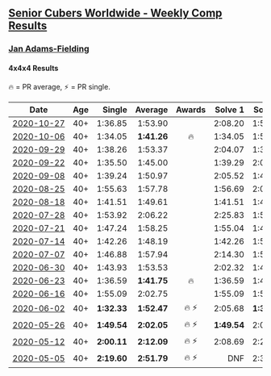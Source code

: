 <style>table {white-space: nowrap;}</style>
<link rel="stylesheet" type="text/css" href="/scw-comp/css/flags.css" />

## [Senior Cubers Worldwide - Weekly Comp Results](/scw-comp/results/)
### [Jan Adams-Fielding](README.md)
#### 4x4x4 Results

<span style="white-space: nowrap;">🔥 = PR average</span>, <span style="white-space: nowrap;">⚡ = PR single</span>.

| Date | Age | Single | Average | Awards | Solve 1 | Solve 2 | Solve 3 | Solve 4 | Solve 5 | Video |
| :--: | :--: | --: | --: | :--: | --: | --: | --: | --: | --: | :-- |
| [2020-10-27](../../results/2020-10-27/444.md) | 40+ | 1:36.85 | 1:53.90 |  | 2:08.20 | 1:56.66 | 1:36.85 | DNS | DNS | [Desktop](https://www.facebook.com/events/1621959871298390/permalink/1628699217291122) / [Mobile](https://m.facebook.com/events/1621959871298390?view=permalink&id=1628699217291122) |
| [2020-10-06](../../results/2020-10-06/444.md) | 40+ | 1:34.05 | **1:41.26** | 🔥 | 1:34.05 | 1:51.40 | 1:38.33 | DNS | DNS | [Desktop](https://www.facebook.com/events/2766581680255939/permalink/2772573576323416) / [Mobile](https://m.facebook.com/events/2766581680255939?view=permalink&id=2772573576323416) |
| [2020-09-29](../../results/2020-09-29/444.md) | 40+ | 1:38.26 | 1:53.37 |  | 2:04.07 | 1:38.26 | 1:57.79 | DNS | DNS | [Desktop](https://www.facebook.com/events/427181104911253/permalink/432355411060489) / [Mobile](https://m.facebook.com/events/427181104911253?view=permalink&id=432355411060489) |
| [2020-09-22](../../results/2020-09-22/444.md) | 40+ | 1:35.50 | 1:45.00 |  | 1:39.29 | 2:00.22 | 1:35.50 | DNS | DNS | [Desktop](https://www.facebook.com/events/342541897161786/permalink/347361490013160) / [Mobile](https://m.facebook.com/events/342541897161786?view=permalink&id=347361490013160) |
| [2020-09-08](../../results/2020-09-08/444.md) | 40+ | 1:39.24 | 1:50.97 |  | 2:05.52 | 1:48.16 | 1:39.24 | DNS | DNS | [Desktop](https://www.facebook.com/events/342884623427933/permalink/347055329677529) / [Mobile](https://m.facebook.com/events/342884623427933?view=permalink&id=347055329677529) |
| [2020-08-25](../../results/2020-08-25/444.md) | 40+ | 1:55.63 | 1:57.78 |  | 1:56.69 | 2:01.03 | 1:55.63 | DNS | DNS | [Desktop](https://www.facebook.com/events/375269430142971/permalink/380513562951891) / [Mobile](https://m.facebook.com/events/375269430142971?view=permalink&id=380513562951891) |
| [2020-08-18](../../results/2020-08-18/444.md) | 40+ | 1:41.51 | 1:49.61 |  | 1:41.51 | 1:46.62 | 2:00.70 | DNS | DNS | [Desktop](https://www.facebook.com/events/3231806576868309/permalink/3252627941452839) / [Mobile](https://m.facebook.com/events/3231806576868309?view=permalink&id=3252627941452839) |
| [2020-07-28](../../results/2020-07-28/444.md) | 40+ | 1:53.92 | 2:06.22 |  | 2:25.83 | 1:53.92 | 1:58.92 | DNS | DNS | [Desktop](https://www.facebook.com/events/299658408049797/permalink/304696037546034) / [Mobile](https://m.facebook.com/events/299658408049797?view=permalink&id=304696037546034) |
| [2020-07-21](../../results/2020-07-21/444.md) | 40+ | 1:47.24 | 1:58.25 |  | 1:55.04 | 1:47.24 | 2:12.47 | DNS | DNS | [Desktop](https://www.facebook.com/events/3081159145282455/permalink/3100662376665465) / [Mobile](https://m.facebook.com/events/3081159145282455?view=permalink&id=3100662376665465) |
| [2020-07-14](../../results/2020-07-14/444.md) | 40+ | 1:42.26 | 1:48.19 |  | 1:42.26 | 1:56.87 | 1:45.43 | DNS | DNS | [Desktop](https://www.facebook.com/events/2729568740635198/permalink/2734955343429871) / [Mobile](https://m.facebook.com/events/2729568740635198?view=permalink&id=2734955343429871) |
| [2020-07-07](../../results/2020-07-07/444.md) | 40+ | 1:46.88 | 1:57.94 |  | 2:14.30 | 1:52.65 | 1:46.88 | DNS | DNS | [Desktop](https://www.facebook.com/events/307625317040136/permalink/311905029945498) / [Mobile](https://m.facebook.com/events/307625317040136?view=permalink&id=311905029945498) |
| [2020-06-30](../../results/2020-06-30/444.md) | 40+ | 1:43.93 | 1:53.53 |  | 2:02.32 | 1:43.93 | 1:54.33 | DNS | DNS | [Desktop](https://www.facebook.com/events/284746466306313/permalink/289182882529338) / [Mobile](https://m.facebook.com/events/284746466306313?view=permalink&id=289182882529338) |
| [2020-06-23](../../results/2020-06-23/444.md) | 40+ | 1:36.59 | **1:41.75** | 🔥 | 1:36.59 | 1:40.77 | 1:47.88 | DNS | DNS | [Desktop](https://www.facebook.com/jan.adamsfielding/videos/10157164509736889) / [Mobile](https://m.facebook.com/jan.adamsfielding/videos/10157164509736889) |
| [2020-06-16](../../results/2020-06-16/444.md) | 40+ | 1:55.09 | 2:02.75 |  | 1:55.09 | 1:58.89 | 2:14.28 | DNS | DNS | [Desktop](https://www.facebook.com/events/256188575607890/permalink/260407395186008) / [Mobile](https://m.facebook.com/events/256188575607890?view=permalink&id=260407395186008) |
| [2020-06-02](../../results/2020-06-02/444.md) | 40+ | **1:32.33** | **1:52.47** | 🔥 ⚡ | 2:05.68 | **1:32.33** | 1:59.40 | DNS | DNS | [Desktop](https://www.facebook.com/events/573401076937046/permalink/578462709764216) / [Mobile](https://m.facebook.com/events/573401076937046?view=permalink&id=578462709764216) |
| [2020-05-26](../../results/2020-05-26/444.md) | 40+ | **1:49.54** | **2:02.05** | 🔥 ⚡ | **1:49.54** | 2:07.48 | 2:09.14 | DNS | DNS | [Desktop](https://www.facebook.com/events/637852836799991/permalink/641708466414428) / [Mobile](https://m.facebook.com/events/637852836799991?view=permalink&id=641708466414428) |
| [2020-05-12](../../results/2020-05-12/444.md) | 40+ | **2:00.11** | **2:12.09** | 🔥 ⚡ | 2:08.69 | 2:27.46 | **2:00.11** | DNS | DNS | [Desktop](https://www.facebook.com/events/276138643524223/permalink/279813449823409) / [Mobile](https://m.facebook.com/events/276138643524223?view=permalink&id=279813449823409) |
| [2020-05-05](../../results/2020-05-05/444.md) | 40+ | **2:19.60** | **2:51.79** | 🔥 ⚡ | DNF | 2:30.76 | 2:56.15 | 3:08.47 | **2:19.60** | [Desktop](https://www.facebook.com/events/557526585195168/permalink/562206448060515) / [Mobile](https://m.facebook.com/events/557526585195168?view=permalink&id=562206448060515) |


<!-- Global site tag (gtag.js) - Google Analytics -->
<script async src="https://www.googletagmanager.com/gtag/js?id=UA-86348435-3"></script>
<script>window.dataLayer = window.dataLayer || []; function gtag() {dataLayer.push(arguments);} gtag('js', new Date()); gtag('config', 'UA-86348435-3');</script>
